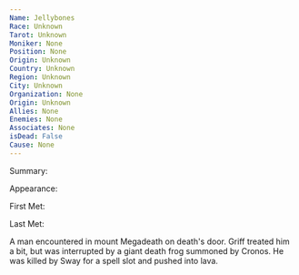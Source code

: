 ```yaml
---
Name: Jellybones
Race: Unknown
Tarot: Unknown
Moniker: None
Position: None
Origin: Unknown
Country: Unknown
Region: Unknown
City: Unknown
Organization: None
Origin: Unknown
Allies: None
Enemies: None
Associates: None
isDead: False
Cause: None
---
```

Summary:

Appearance: 

First Met: 

Last Met: 

A man encountered in mount Megadeath on death's door. Griff treated him a bit, but was interrupted by a giant death frog summoned by Cronos. He was killed by Sway for a spell slot and pushed into lava. 
